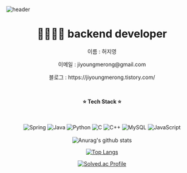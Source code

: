 ![header](https://capsule-render.vercel.app/api?text=WELCOME!&type=slice&color=auto&height=300&desc=jiyoung's%20github)
<div align=center><h1>🌱👩🏻‍💻 backend developer </h1></div>
<div align=center><p>이름 : 허지영 <p></div>
<div align=center><p>이메일 : jiyoungmerong@gmail.com <p></div>
<div align=center><p>블로그 : https://jiyoungmerong.tistory.com/ <p></div>
<br>
<div align=center>
  <p><b>⭐️ Tech Stack ⭐️</b></p> 
<br>

![Spring](https://img.shields.io/badge/spring-%236DB33F.svg?style=for-the-badge&logo=spring&logoColor=white) ![Java](https://img.shields.io/badge/java-%23ED8B00.svg?style=for-the-badge&logo=java&logoColor=white) ![Python](https://img.shields.io/badge/python-3670A0?style=for-the-badge&logo=python&logoColor=ffdd54) ![C](https://img.shields.io/badge/c-%2300599C.svg?style=for-the-badge&logo=c&logoColor=white) ![C++](https://img.shields.io/badge/c++-%2300599C.svg?style=for-the-badge&logo=c%2B%2B&logoColor=white) ![MySQL](https://img.shields.io/badge/mysql-%2300f.svg?style=for-the-badge&logo=mysql&logoColor=white) ![JavaScript](https://img.shields.io/badge/javascript-%23323330.svg?style=for-the-badge&logo=javascript&logoColor=%23F7DF1E)
<br></br>
![Anurag's github stats](https://github-readme-stats.vercel.app/api?username=jiyoungmerong&show_icons=true&theme=radical) 

[![Top Langs](https://github-readme-stats.vercel.app/api/top-langs/?username=jiyoungmerong&layout=compact&theme=dracula)](https://github.com/metleeha)

[![Solved.ac Profile](http://mazassumnida.wtf/api/generate_badge?boj=gjwldud0719)](https://solved.ac/gjwldud0719)<br/>
</div>
